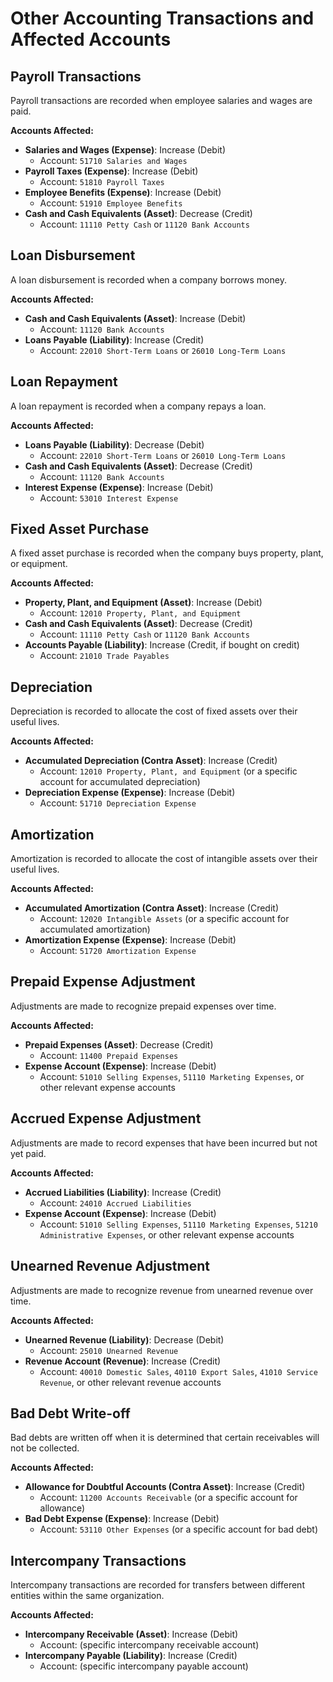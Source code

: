 # Other Accounting Transactions and Affected Accounts

##  Payroll Transactions
Payroll transactions are recorded when employee salaries and wages are paid.

**Accounts Affected:**

- **Salaries and Wages (Expense)**: Increase (Debit)
  - Account: `51710 Salaries and Wages`
- **Payroll Taxes (Expense)**: Increase (Debit)
  - Account: `51810 Payroll Taxes`
- **Employee Benefits (Expense)**: Increase (Debit)
  - Account: `51910 Employee Benefits`
- **Cash and Cash Equivalents (Asset)**: Decrease (Credit)
  - Account: `11110 Petty Cash` or `11120 Bank Accounts`


## Loan Disbursement
A loan disbursement is recorded when a company borrows money.

**Accounts Affected:**

- **Cash and Cash Equivalents (Asset)**: Increase (Debit)
  - Account: `11120 Bank Accounts`
- **Loans Payable (Liability)**: Increase (Credit)
  - Account: `22010 Short-Term Loans` or `26010 Long-Term Loans`


##  Loan Repayment
A loan repayment is recorded when a company repays a loan.

**Accounts Affected:**

- **Loans Payable (Liability)**: Decrease (Debit)
  - Account: `22010 Short-Term Loans` or `26010 Long-Term Loans`
- **Cash and Cash Equivalents (Asset)**: Decrease (Credit)
  - Account: `11120 Bank Accounts`
- **Interest Expense (Expense)**: Increase (Debit)
  - Account: `53010 Interest Expense`

## Fixed Asset Purchase
A fixed asset purchase is recorded when the company buys property, plant, or equipment.

**Accounts Affected:**

- **Property, Plant, and Equipment (Asset)**: Increase (Debit)
  - Account: `12010 Property, Plant, and Equipment`
- **Cash and Cash Equivalents (Asset)**: Decrease (Credit)
  - Account: `11110 Petty Cash` or `11120 Bank Accounts`
- **Accounts Payable (Liability)**: Increase (Credit, if bought on credit)
  - Account: `21010 Trade Payables`

## Depreciation
Depreciation is recorded to allocate the cost of fixed assets over their useful lives.

**Accounts Affected:**

- **Accumulated Depreciation (Contra Asset)**: Increase (Credit)
  - Account: `12010 Property, Plant, and Equipment` (or a specific account for accumulated depreciation)
- **Depreciation Expense (Expense)**: Increase (Debit)
  - Account: `51710 Depreciation Expense`

## Amortization
Amortization is recorded to allocate the cost of intangible assets over their useful lives.

**Accounts Affected:**

- **Accumulated Amortization (Contra Asset)**: Increase (Credit)
  - Account: `12020 Intangible Assets` (or a specific account for accumulated amortization)
- **Amortization Expense (Expense)**: Increase (Debit)
  - Account: `51720 Amortization Expense`


## Prepaid Expense Adjustment
Adjustments are made to recognize prepaid expenses over time.

**Accounts Affected:**

- **Prepaid Expenses (Asset)**: Decrease (Credit)
  - Account: `11400 Prepaid Expenses`
- **Expense Account (Expense)**: Increase (Debit)
  - Account: `51010 Selling Expenses`, `51110 Marketing Expenses`, or other relevant expense accounts


## Accrued Expense Adjustment
Adjustments are made to record expenses that have been incurred but not yet paid.

**Accounts Affected:**

- **Accrued Liabilities (Liability)**: Increase (Credit)
  - Account: `24010 Accrued Liabilities`
- **Expense Account (Expense)**: Increase (Debit)
  - Account: `51010 Selling Expenses`, `51110 Marketing Expenses`, `51210 Administrative Expenses`, or other relevant expense accounts


## Unearned Revenue Adjustment
Adjustments are made to recognize revenue from unearned revenue over time.

**Accounts Affected:**

- **Unearned Revenue (Liability)**: Decrease (Debit)
  - Account: `25010 Unearned Revenue`
- **Revenue Account (Revenue)**: Increase (Credit)
  - Account: `40010 Domestic Sales`, `40110 Export Sales`, `41010 Service Revenue`, or other relevant revenue accounts

## Bad Debt Write-off
Bad debts are written off when it is determined that certain receivables will not be collected.

**Accounts Affected:**

- **Allowance for Doubtful Accounts (Contra Asset)**: Increase (Credit)
  - Account: `11200 Accounts Receivable` (or a specific account for allowance)
- **Bad Debt Expense (Expense)**: Increase (Debit)
  - Account: `53110 Other Expenses` (or a specific account for bad debt)

## Intercompany Transactions
Intercompany transactions are recorded for transfers between different entities within the same organization.

**Accounts Affected:**

- **Intercompany Receivable (Asset)**: Increase (Debit)
  - Account: (specific intercompany receivable account)
- **Intercompany Payable (Liability)**: Increase (Credit)
  - Account: (specific intercompany payable account)
